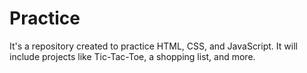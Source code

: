 # Practice
It's a repository created to practice HTML, CSS, and JavaScript. It will include projects like Tic-Tac-Toe, a shopping list, and more.
